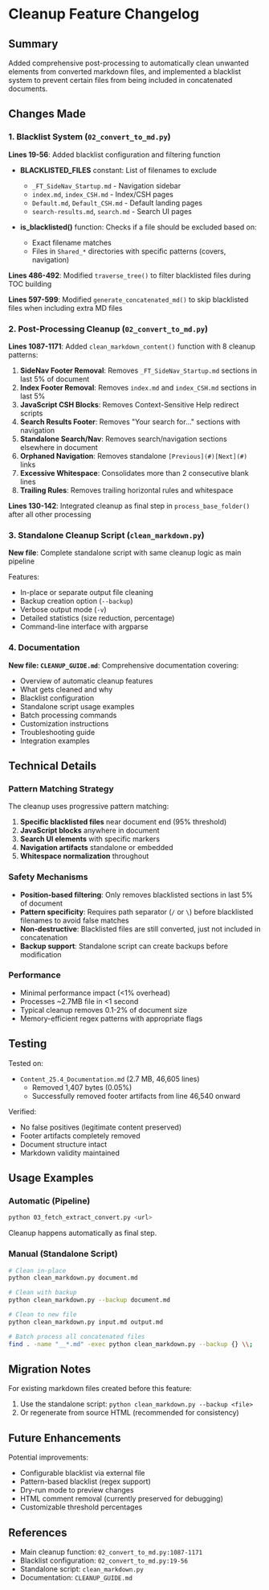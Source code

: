 # Cleanup Feature Changelog

## Summary

Added comprehensive post-processing to automatically clean unwanted elements from converted markdown files, and implemented a blacklist system to prevent certain files from being included in concatenated documents.

## Changes Made

### 1. Blacklist System (`02_convert_to_md.py`)

**Lines 19-56**: Added blacklist configuration and filtering function

- **BLACKLISTED_FILES** constant: List of filenames to exclude
  - `_FT_SideNav_Startup.md` - Navigation sidebar
  - `index.md`, `index_CSH.md` - Index/CSH pages
  - `Default.md`, `Default_CSH.md` - Default landing pages
  - `search-results.md`, `search.md` - Search UI pages

- **is_blacklisted()** function: Checks if a file should be excluded based on:
  - Exact filename matches
  - Files in `Shared_*` directories with specific patterns (covers, navigation)

**Lines 486-492**: Modified `traverse_tree()` to filter blacklisted files during TOC building

**Lines 597-599**: Modified `generate_concatenated_md()` to skip blacklisted files when including extra MD files

### 2. Post-Processing Cleanup (`02_convert_to_md.py`)

**Lines 1087-1171**: Added `clean_markdown_content()` function with 8 cleanup patterns:

1. **SideNav Footer Removal**: Removes `_FT_SideNav_Startup.md` sections in last 5% of document
2. **Index Footer Removal**: Removes `index.md` and `index_CSH.md` sections in last 5%
3. **JavaScript CSH Blocks**: Removes Context-Sensitive Help redirect scripts
4. **Search Results Footer**: Removes "Your search for..." sections with navigation
5. **Standalone Search/Nav**: Removes search/navigation sections elsewhere in document
6. **Orphaned Navigation**: Removes standalone `[Previous](#)[Next](#)` links
7. **Excessive Whitespace**: Consolidates more than 2 consecutive blank lines
8. **Trailing Rules**: Removes trailing horizontal rules and whitespace

**Lines 130-142**: Integrated cleanup as final step in `process_base_folder()` after all other processing

### 3. Standalone Cleanup Script (`clean_markdown.py`)

**New file**: Complete standalone script with same cleanup logic as main pipeline

Features:
- In-place or separate output file cleaning
- Backup creation option (`--backup`)
- Verbose output mode (`-v`)
- Detailed statistics (size reduction, percentage)
- Command-line interface with argparse

### 4. Documentation

**New file: `CLEANUP_GUIDE.md`**: Comprehensive documentation covering:
- Overview of automatic cleanup features
- What gets cleaned and why
- Blacklist configuration
- Standalone script usage examples
- Batch processing commands
- Customization instructions
- Troubleshooting guide
- Integration examples

## Technical Details

### Pattern Matching Strategy

The cleanup uses progressive pattern matching:

1. **Specific blacklisted files** near document end (95% threshold)
2. **JavaScript blocks** anywhere in document
3. **Search UI elements** with specific markers
4. **Navigation artifacts** standalone or embedded
5. **Whitespace normalization** throughout

### Safety Mechanisms

- **Position-based filtering**: Only removes blacklisted sections in last 5% of document
- **Pattern specificity**: Requires path separator (`/` or `\`) before blacklisted filenames to avoid false matches
- **Non-destructive**: Blacklisted files are still converted, just not included in concatenation
- **Backup support**: Standalone script can create backups before modification

### Performance

- Minimal performance impact (<1% overhead)
- Processes ~2.7MB file in <1 second
- Typical cleanup removes 0.1-2% of document size
- Memory-efficient regex patterns with appropriate flags

## Testing

Tested on:
- `Content_25.4_Documentation.md` (2.7 MB, 46,605 lines)
  - Removed 1,407 bytes (0.05%)
  - Successfully removed footer artifacts from line 46,540 onward

Verified:
- No false positives (legitimate content preserved)
- Footer artifacts completely removed
- Document structure intact
- Markdown validity maintained

## Usage Examples

### Automatic (Pipeline)

```bash
python 03_fetch_extract_convert.py <url>
```

Cleanup happens automatically as final step.

### Manual (Standalone Script)

```bash
# Clean in-place
python clean_markdown.py document.md

# Clean with backup
python clean_markdown.py --backup document.md

# Clean to new file
python clean_markdown.py input.md output.md

# Batch process all concatenated files
find . -name "__*.md" -exec python clean_markdown.py --backup {} \\;
```

## Migration Notes

For existing markdown files created before this feature:

1. Use the standalone script: `python clean_markdown.py --backup <file>`
2. Or regenerate from source HTML (recommended for consistency)

## Future Enhancements

Potential improvements:
- Configurable blacklist via external file
- Pattern-based blacklist (regex support)
- Dry-run mode to preview changes
- HTML comment removal (currently preserved for debugging)
- Customizable threshold percentages

## References

- Main cleanup function: `02_convert_to_md.py:1087-1171`
- Blacklist configuration: `02_convert_to_md.py:19-56`
- Standalone script: `clean_markdown.py`
- Documentation: `CLEANUP_GUIDE.md`

